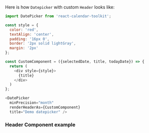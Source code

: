 Here is how `Datepicker` with custom `Header` looks like:

```js
import DatePicker from 'react-calendar-toolkit';

const style = {
  color: 'red',
  textAlign: 'center',
  padding: '16px 0',
  border: '2px solid lightGray',
  margin: '2px'
};

const CustomComponent = ({selectedDate, title, todayDate}) => {
  return (
    <div style={style}>
      {title}
    </div>
  )
};

<DatePicker
  minPrecision="month"
  renderHeaderAs={CustomComponent}
  title="Demo datepicker" />
```

### Header Component example

```js { "file": "../Header.js" }
```

